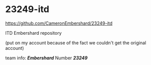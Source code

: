 # 23249-itd
https://github.com/CameronEmbershard/23249-itd

ITD Embershard repository

(put on my account because of the fact we couldn't get the original account)

team info: **_Embershard_** Number **_23249_** 

